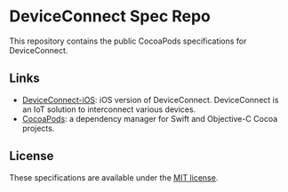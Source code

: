 # DeviceConnect Spec Repo

This repository contains the public CocoaPods specifications for DeviceConnect.

## Links

- [DeviceConnect-iOS](https://github.com/DeviceConnect/DeviceConnect-iOS): iOS version of DeviceConnect. DeviceConnect is an IoT solution to interconnect various devices.
- [CocoaPods](https://github.com/CocoaPods/CocoaPods): a dependency manager for Swift and Objective-C Cocoa projects.

## License

These specifications are available under the [MIT license](http://opensource.org/licenses/mit-license.php).
